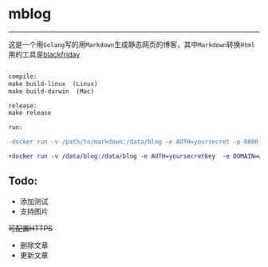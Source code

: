 # mblog

---

这是一个用`Golang`写的用`Markdown`生成静态网页的博客，其中`Markdown`转换`Html`用的工具是[blackfriday](https://github.com/russross/blackfriday)
```diff

compile:
make build-linux  (Linux)
make build-darwin  (Mac)

release:
make release

run:

-docker run -v /path/to/markdown:/data/blog -e AUTH=yoursecret -p 8000:8000 -d fucangyu/mblog

+docker run -v /data/blog:/data/blog -e AUTH=yoursecretkey  -e DOMAIN=www.youdomain.cn -p 443:443  --net=host  -d fucangyu/mblog:latest

```


Todo:
---
* 添加测试
* 支持图片

~~可配置HTTPS~~

* 删除文章
* 更新文章
